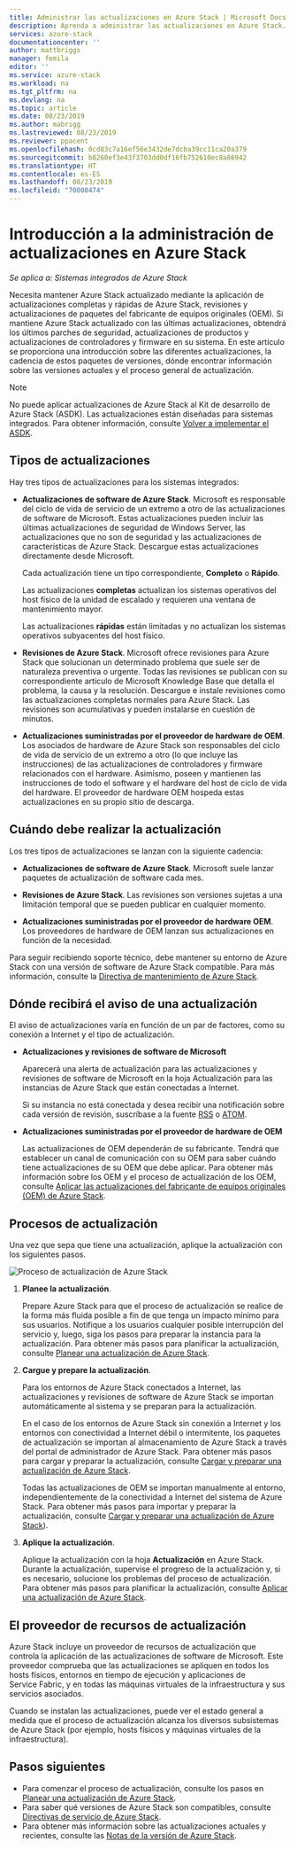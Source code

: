 ```yaml
---
title: Administrar las actualizaciones en Azure Stack | Microsoft Docs
description: Aprenda a administrar las actualizaciones en Azure Stack.
services: azure-stack
documentationcenter: ''
author: mattbriggs
manager: femila
editor: ''
ms.service: azure-stack
ms.workload: na
ms.tgt_pltfrm: na
ms.devlang: na
ms.topic: article
ms.date: 08/23/2019
ms.author: mabrigg
ms.lastreviewed: 08/23/2019
ms.reviewer: ppacent
ms.openlocfilehash: 0cd83c7a16ef56e3432de7dcba39cc11ca20a379
ms.sourcegitcommit: b8260ef3e43f3703dd0df16fb752610ec8a86942
ms.translationtype: HT
ms.contentlocale: es-ES
ms.lasthandoff: 08/23/2019
ms.locfileid: "70008474"
---
```

# <a name="manage-updates-in-azure-stack-overview"></a>Introducción a la administración de actualizaciones en Azure Stack

*Se aplica a: Sistemas integrados de Azure Stack*

Necesita mantener Azure Stack actualizado mediante la aplicación de actualizaciones completas y rápidas de Azure Stack, revisiones y actualizaciones de paquetes del fabricante de equipos originales (OEM). Si mantiene Azure Stack actualizado con las últimas actualizaciones, obtendrá los últimos parches de seguridad, actualizaciones de productos y actualizaciones de controladores y firmware en su sistema. En este artículo se proporciona una introducción sobre las diferentes actualizaciones, la cadencia de estos paquetes de versiones, dónde encontrar información sobre las versiones actuales y el proceso general de actualización.

> [!Note]  
> No puede aplicar actualizaciones de Azure Stack al Kit de desarrollo de Azure Stack (ASDK). Las actualizaciones están diseñadas para sistemas integrados. Para obtener información, consulte [Volver a implementar el ASDK](https://docs.microsoft.com/azure-stack/asdk/asdk-redeploy).

## <a name="update-package-types"></a>Tipos de actualizaciones

Hay tres tipos de actualizaciones para los sistemas integrados:

-   **Actualizaciones de software de Azure Stack**. Microsoft es responsable del ciclo de vida de servicio de un extremo a otro de las actualizaciones de software de Microsoft. Estas actualizaciones pueden incluir las últimas actualizaciones de seguridad de Windows Server, las actualizaciones que no son de seguridad y las actualizaciones de características de Azure Stack. Descargue estas actualizaciones directamente desde Microsoft.

    Cada actualización tiene un tipo correspondiente, **Completo** o **Rápido**. 
 
    Las actualizaciones **completas** actualizan los sistemas operativos del host físico de la unidad de escalado y requieren una ventana de mantenimiento mayor. 

    Las actualizaciones **rápidas** están limitadas y no actualizan los sistemas operativos subyacentes del host físico.

-   **Revisiones de Azure Stack**. Microsoft ofrece revisiones para Azure Stack que solucionan un determinado problema que suele ser de naturaleza preventiva o urgente. Todas las revisiones se publican con su correspondiente artículo de Microsoft Knowledge Base que detalla el problema, la causa y la resolución. Descargue e instale revisiones como las actualizaciones completas normales para Azure Stack. Las revisiones son acumulativas y pueden instalarse en cuestión de minutos.

-   **Actualizaciones suministradas por el proveedor de hardware de OEM**. Los asociados de hardware de Azure Stack son responsables del ciclo de vida de servicio de un extremo a otro (lo que incluye las instrucciones) de las actualizaciones de controladores y firmware relacionados con el hardware. Asimismo, poseen y mantienen las instrucciones de todo el software y el hardware del host de ciclo de vida del hardware. El proveedor de hardware OEM hospeda estas actualizaciones en su propio sitio de descarga.

## <a name="when-to-update"></a>Cuándo debe realizar la actualización

Los tres tipos de actualizaciones se lanzan con la siguiente cadencia:

-   **Actualizaciones de software de Azure Stack**. Microsoft suele lanzar paquetes de actualización de software cada mes.

-   **Revisiones de Azure Stack**. Las revisiones son versiones sujetas a una limitación temporal que se pueden publicar en cualquier momento.

-   **Actualizaciones suministradas por el proveedor de hardware OEM**. Los proveedores de hardware de OEM lanzan sus actualizaciones en función de la necesidad.

Para seguir recibiendo soporte técnico, debe mantener su entorno de Azure Stack con una versión de software de Azure Stack compatible. Para más información, consulte la [Directiva de mantenimiento de Azure Stack](azure-stack-update-servicing-policy.md).

## <a name="where-to-get-notice-of-an-update"></a>Dónde recibirá el aviso de una actualización

El aviso de actualizaciones varía en función de un par de factores, como su conexión a Internet y el tipo de actualización.

- **Actualizaciones y revisiones de software de Microsoft** 

    Aparecerá una alerta de actualización para las actualizaciones y revisiones de software de Microsoft en la hoja Actualización para las instancias de Azure Stack que están conectadas a Internet.

    Si su instancia no está conectada y desea recibir una notificación sobre cada versión de revisión, suscríbase a la fuente [RSS](https://support.microsoft.com/app/content/api/content/feeds/sap/32d322a8-acae-202d-e9a9-7371dccf381b/rss) o [ATOM](https://support.microsoft.com/app/content/api/content/feeds/sap/32d322a8-acae-202d-e9a9-7371dccf381b/atom).

- **Actualizaciones suministradas por el proveedor de hardware de OEM**

    Las actualizaciones de OEM dependerán de su fabricante. Tendrá que establecer un canal de comunicación con su OEM para saber cuándo tiene actualizaciones de su OEM que debe aplicar. Para obtener más información sobre los OEM y el proceso de actualización de los OEM, consulte [Aplicar las actualizaciones del fabricante de equipos originales (OEM) de Azure Stack](azure-stack-update-oem.md).

## <a name="update-processes"></a>Procesos de actualización

Una vez que sepa que tiene una actualización, aplique la actualización con los siguientes pasos.

![Proceso de actualización de Azure Stack](./media/azure-stack-updates/azure-stack-update-process.png)

1. **Planee la actualización**.

    Prepare Azure Stack para que el proceso de actualización se realice de la forma más fluida posible a fin de que tenga un impacto mínimo para sus usuarios. Notifique a los usuarios cualquier posible interrupción del servicio y, luego, siga los pasos para preparar la instancia para la actualización. Para obtener más pasos para planificar la actualización, consulte [Planear una actualización de Azure Stack](azure-stack-update-plan.md).

2. **Cargue y prepare la actualización**.

    Para los entornos de Azure Stack conectados a Internet, las actualizaciones y revisiones de software de Azure Stack se importan automáticamente al sistema y se preparan para la actualización.

    En el caso de los entornos de Azure Stack sin conexión a Internet y los entornos con conectividad a Internet débil o intermitente, los paquetes de actualización se importan al almacenamiento de Azure Stack a través del portal de administrador de Azure Stack. Para obtener más pasos para cargar y preparar la actualización, consulte [Cargar y preparar una actualización de Azure Stack](azure-stack-update-prepare-package.md).

    Todas las actualizaciones de OEM se importan manualmente al entorno, independientemente de la conectividad a Internet del sistema de Azure Stack. Para obtener más pasos para importar y preparar la actualización, consulte [Cargar y preparar una actualización de Azure Stack](azure-stack-update-prepare-package.md)).

3. **Aplique la actualización**.

    Aplique la actualización con la hoja **Actualización** en Azure Stack. Durante la actualización, supervise el progreso de la actualización y, si es necesario, solucione los problemas del proceso de actualización. Para obtener más pasos para planificar la actualización, consulte [Aplicar una actualización de Azure Stack](azure-stack-apply-updates.md).

## <a name="the-update-resource-provider"></a>El proveedor de recursos de actualización

Azure Stack incluye un proveedor de recursos de actualización que controla la aplicación de las actualizaciones de software de Microsoft. Este proveedor comprueba que las actualizaciones se apliquen en todos los hosts físicos, entornos en tiempo de ejecución y aplicaciones de Service Fabric, y en todas las máquinas virtuales de la infraestructura y sus servicios asociados.

Cuando se instalan las actualizaciones, puede ver el estado general a medida que el proceso de actualización alcanza los diversos subsistemas de Azure Stack (por ejemplo, hosts físicos y máquinas virtuales de la infraestructura).

## <a name="next-steps"></a>Pasos siguientes

- Para comenzar el proceso de actualización, consulte los pasos en [Planear una actualización de Azure Stack](azure-stack-update-plan.md).
- Para saber qué versiones de Azure Stack son compatibles, consulte [Directivas de servicio de Azure Stack](azure-stack-servicing-policy.md).  
- Para obtener más información sobre las actualizaciones actuales y recientes, consulte las [Notas de la versión de Azure Stack](azure-stack-release-notes-security-updates-1907.md).
